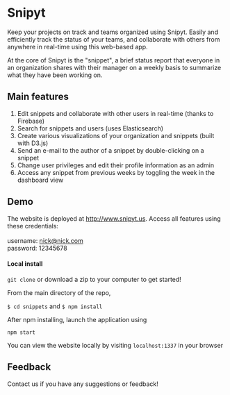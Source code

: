 # Snipyt

Keep your projects on track and teams organized using Snipyt. Easily and efficiently track the status of your teams, and collaborate with others from anywhere in real-time using this web-based app. 

At the core of Snipyt is the "snippet", a brief status report that everyone in an organization shares with their manager on a weekly basis to summarize what they have been working on. 

## Main features

1. Edit snippets and collaborate with other users in real-time (thanks to Firebase)
2. Search for snippets and users (uses Elasticsearch)
3. Create various visualizations of your organization and snippets (built with D3.js)
4. Send an e-mail to the author of a snippet by double-clicking on a snippet
5. Change user privileges and edit their profile information as an admin
6. Access any snippet from previous weeks by toggling the week in the dashboard view

## Demo

The website is deployed at http://www.snipyt.us. Access all features using these credentials:<br><br>
username: nick@nick.com <br>
password: 12345678

#### Local install

`git clone` or download a zip to your computer to get started!

From the main directory of the repo,

`$ cd snippets` and `$ npm install`

After npm installing, launch the application using

`npm start`

You can view the website locally by visiting `localhost:1337` in your browser

## Feedback

Contact us if you have any suggestions or feedback!

